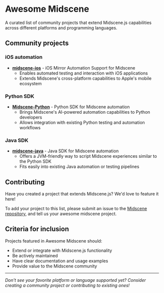 # Awesome Midscene

A curated list of community projects that extend Midscene.js capabilities across different platforms and programming languages.

## Community projects

### iOS automation
- **[midscene-ios](https://github.com/lhuanyu/midscene-ios)** - iOS Mirror Automation Support for Midscene
  - Enables automated testing and interaction with iOS applications
  - Extends Midscene's cross-platform capabilities to Apple's mobile ecosystem

### Python SDK
- **[Midscene-Python](https://github.com/Python51888/Midscene-Python)** - Python SDK for Midscene automation
  - Brings Midscene's AI-powered automation capabilities to Python developers
  - Allows integration with existing Python testing and automation workflows

### Java SDK
- **[midscene-java](https://github.com/Master-Frank/midscene-java)** - Java SDK for Midscene automation
  - Offers a JVM-friendly way to script Midscene experiences similar to the Python SDK
  - Fits easily into existing Java automation or testing pipelines

## Contributing

Have you created a project that extends Midscene.js? We'd love to feature it here!

To add your project to this list, please submit an issue to the [Midscene repository](https://github.com/web-infra-dev/midscene), and tell us your awesome midscene project.

## Criteria for inclusion

Projects featured in Awesome Midscene should:
- Extend or integrate with Midscene.js functionality
- Be actively maintained
- Have clear documentation and usage examples
- Provide value to the Midscene community

---

*Don't see your favorite platform or language supported yet? Consider creating a community project or contributing to existing ones!*
